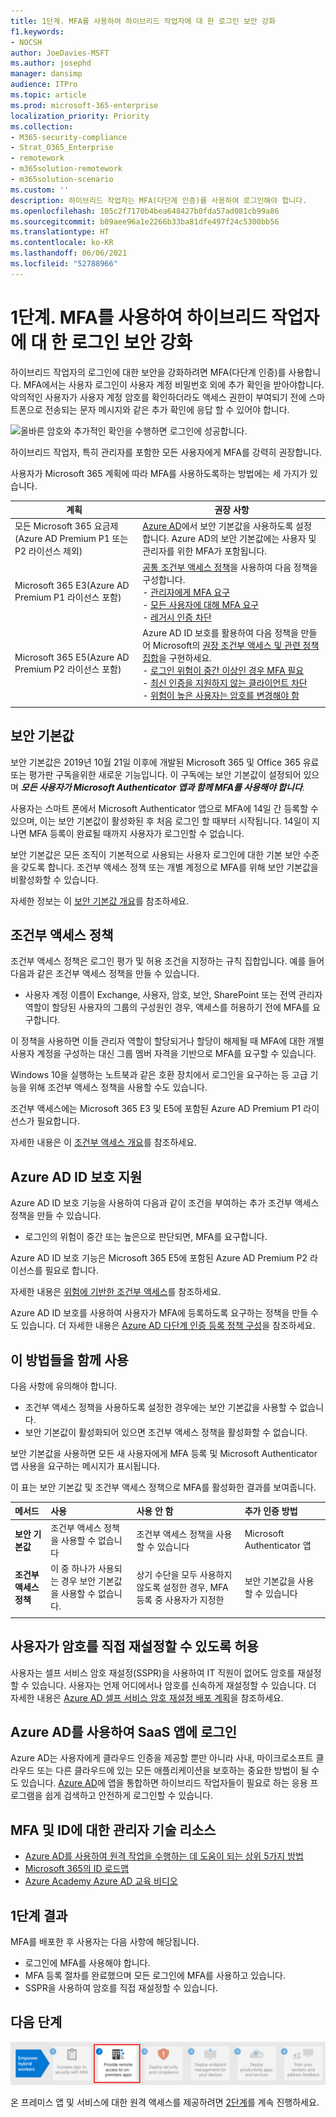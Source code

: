 ```yaml
---
title: 1단계. MFA를 사용하여 하이브리드 작업자에 대 한 로그인 보안 강화
f1.keywords:
- NOCSH
author: JoeDavies-MSFT
ms.author: josephd
manager: dansimp
audience: ITPro
ms.topic: article
ms.prod: microsoft-365-enterprise
localization_priority: Priority
ms.collection:
- M365-security-compliance
- Strat_O365_Enterprise
- remotework
- m365solution-remotework
- m365solution-scenario
ms.custom: ''
description: 하이브리드 작업자는 MFA(다단계 인증)를 사용하여 로그인해야 합니다.
ms.openlocfilehash: 105c2f7170b4bea648427b0fda57ad081cb99a86
ms.sourcegitcommit: b09aee96a1e2266b33ba81dfe497f24c5300bb56
ms.translationtype: HT
ms.contentlocale: ko-KR
ms.lasthandoff: 06/06/2021
ms.locfileid: "52788966"
---
```

# <a name="step-1-increase-sign-in-security-for-hybrid-workers-with-mfa"></a>1단계. MFA를 사용하여 하이브리드 작업자에 대 한 로그인 보안 강화

하이브리드 작업자의 로그인에 대한 보안을 강화하려면 MFA(다단계 인증)를 사용합니다. MFA에서는 사용자 로그인이 사용자 계정 비밀번호 외에 추가 확인을 받아야합니다. 악의적인 사용자가 사용자 계정 암호를 확인하더라도 액세스 권한이 부여되기 전에 스마트폰으로 전송되는 문자 메시지와 같은 추가 확인에 응답 할 수 있어야 합니다.

![올바른 암호와 추가적인 확인을 수행하면 로그인에 성공합니다.](../media/empower-people-to-work-remotely/remote-workers-mfa.png)

하이브리드 작업자, 특히 관리자를 포함한 모든 사용자에게 MFA를 강력히 권장합니다.

사용자가 Microsoft 365 계획에 따라 MFA를 사용하도록하는 방법에는 세 가지가 있습니다.

|계획  |권장 사항  |
|---------|---------|
|모든 Microsoft 365 요금제(Azure AD Premium P1 또는 P2 라이선스 제외)     |[Azure AD](/azure/active-directory/fundamentals/concept-fundamentals-security-defaults)에서 보안 기본값을 사용하도록 설정 합니다. Azure AD의 보안 기본값에는 사용자 및 관리자를 위한 MFA가 포함됩니다.   |
|Microsoft 365 E3(Azure AD Premium P1 라이선스 포함)     | [공통 조건부 액세스 정책](/azure/active-directory/conditional-access/concept-conditional-access-policy-common)을 사용하여 다음 정책을 구성합니다. <br>- [관리자에게 MFA 요구](/azure/active-directory/conditional-access/howto-conditional-access-policy-admin-mfa) <br>- [모든 사용자에 대해 MFA 요구](/azure/active-directory/conditional-access/howto-conditional-access-policy-all-users-mfa) <br> - [레거시 인증 차단](/azure/active-directory/conditional-access/howto-conditional-access-policy-block-legacy)       |
|Microsoft 365 E5(Azure AD Premium P2 라이선스 포함)     | Azure AD ID 보호를 활용하여 다음 정책을 만들어 Microsoft의 [권장 조건부 액세스 및 관련 정책 집합](../security/office-365-security/identity-access-policies.md)을 구현하세요.<br> - [로그인 위험이 중간 이상인 경우 MFA 필요](../security/office-365-security/identity-access-policies.md#require-mfa-based-on-sign-in-risk) <br>- [최신 인증을 지원하지 않는 클라이언트 차단](../security/office-365-security/identity-access-policies.md#block-clients-that-dont-support-multi-factor)<br>- [위험이 높은 사용자는 암호를 변경해야 함](../security/office-365-security/identity-access-policies.md#high-risk-users-must-change-password)       |
| | |

## <a name="security-defaults"></a>보안 기본값

보안 기본값은 2019년 10월 21일 이후에 개발된 Microsoft 365 및 Office 365 유료 또는 평가판 구독을위한 새로운 기능입니다. 이 구독에는 보안 기본값이 설정되어 있으며 ***모든 사용자가 Microsoft Authenticator 앱과 함께 MFA를 사용해야 합니다***.
 
사용자는 스마트 폰에서 Microsoft Authenticator 앱으로 MFA에 14일 간 등록할 수 있으며, 이는 보안 기본값이 활성화된 후 처음 로그인 할 때부터 시작됩니다. 14일이 지나면 MFA 등록이 완료될 때까지 사용자가 로그인할 수 없습니다.

보안 기본값은 모든 조직이 기본적으로 사용되는 사용자 로그인에 대한 기본 보안 수준을 갖도록 합니다. 조건부 액세스 정책 또는 개별 계정으로 MFA를 위해 보안 기본값을 비활성화할 수 있습니다.

자세한 정보는 이 [보안 기본값 개요](/azure/active-directory/fundamentals/concept-fundamentals-security-defaults)를 참조하세요.

## <a name="conditional-access-policies"></a>조건부 액세스 정책

조건부 액세스 정책은 로그인 평가 및 허용 조건을 지정하는 규칙 집합입니다. 예를 들어 다음과 같은 조건부 액세스 정책을 만들 수 있습니다.

- 사용자 계정 이름이 Exchange, 사용자, 암호, 보안, SharePoint 또는 전역 관리자 역할이 할당된 사용자의 그룹의 구성원인 경우, 액세스를 허용하기 전에 MFA를 요구합니다.

이 정책을 사용하면 이들 관리자 역할이 할당되거나 할당이 해제될 때 MFA에 대한 개별 사용자 계정을 구성하는 대신 그룹 멤버 자격을 기반으로 MFA를 요구할 수 있습니다.

Windows 10을 실행하는 노트북과 같은 호환 장치에서 로그인을 요구하는 등 고급 기능을 위해 조건부 액세스 정책을 사용할 수도 있습니다.

조건부 액세스에는 Microsoft 365 E3 및 E5에 포함된 Azure AD Premium P1 라이선스가 필요합니다.

자세한 내용은 이 [조건부 액세스 개요](/azure/active-directory/conditional-access/overview)를 참조하세요.

## <a name="azure-ad-identity-protection-support"></a>Azure AD ID 보호 지원

Azure AD ID 보호 기능을 사용하여 다음과 같이 조건을 부여하는 추가 조건부 액세스 정책을 만들 수 있습니다.

- 로그인의 위험이 중간 또는 높은으로 판단되면, MFA를 요구합니다.

Azure AD ID 보호 기능은 Microsoft 365 E5에 포함된 Azure AD Premium P2 라이선스를 필요로 합니다.

자세한 내용은 [위험에 기반한 조건부 액세스](/azure/active-directory/conditional-access/howto-conditional-access-policy-risk#require-mfa-medium-or-high-sign-in-risk-users)를 참조하세요.

Azure AD ID 보호를 사용하여 사용자가 MFA에 등록하도록 요구하는 정책을 만들 수도 있습니다. 더 자세한 내용은 [Azure AD 다단계 인증 등록 정책 구성](/azure/active-directory/identity-protection/howto-identity-protection-configure-mfa-policy)을 참조하세요.


## <a name="using-these-methods-together"></a>이 방법들을 함께 사용

다음 사항에 유의해야 합니다.

- 조건부 액세스 정책을 사용하도록 설정한 경우에는 보안 기본값을 사용할 수 없습니다.
- 보안 기본값이 활성화되어 있으면 조건부 액세스 정책을 활성화할 수 없습니다.

보안 기본값을 사용하면 모든 새 사용자에게 MFA 등록 및 Microsoft Authenticator 앱 사용을 요구하는 메시지가 표시됩니다. 

이 표는 보안 기본값 및 조건부 액세스 정책으로 MFA를 활성화한 결과를 보여줍니다.

| 메서드 | 사용 | 사용 안 함 | 추가 인증 방법 |
|:-------|:-----|:-------|:-------|
| **보안 기본값**  | 조건부 액세스 정책을 사용할 수 없습니다 | 조건부 액세스 정책을 사용할 수 있습니다 | Microsoft Authenticator 앱 |
| **조건부 액세스 정책** | 이 중 하나가 사용되는 경우 보안 기본값을 사용할 수 없습니다. | 상기 수단을 모두 사용하지 않도록 설정한 경우, MFA 등록 중 사용자가 지정한   | 보안 기본값을 사용할 수 있습니다  |
||||

## <a name="let-your-users-reset-their-own-passwords"></a>사용자가 암호를 직접 재설정할 수 있도록 허용

사용자는 셀프 서비스 암호 재설정(SSPR)을 사용하여 IT 직원이 없어도 암호를 재설정할 수 있습니다. 사용자는 언제 어디에서나 암호를 신속하게 재설정할 수 있습니다. 더 자세한 내용은 [Azure AD 셀프 서비스 암호 재설정 배포 계획](/azure/active-directory/authentication/howto-sspr-deployment)을 참조하세요.

## <a name="sign-in-to-saas-apps-with-azure-ad"></a>Azure AD를 사용하여 SaaS 앱에 로그인

Azure AD는 사용자에게 클라우드 인증을 제공할 뿐만 아니라 사내, 마이크로소프트 클라우드 또는 다른 클라우드에 있는 모든 애플리케이션을 보호하는 중요한 방법이 될 수도 있습니다. [Azure AD](/azure/active-directory/manage-apps/plan-an-application-integration)에 앱을 통합하면 하이브리드 작업자들이 필요로 하는 응용 프로그램을 쉽게 검색하고 안전하게 로그인할 수 있습니다.

## <a name="admin-technical-resources-for-mfa-and-identity"></a>MFA 및 ID에 대한 관리자 기술 리소스

- [Azure AD를 사용하여 원격 작업을 수행하는 데 도움이 되는 상위 5가지 방법](https://techcommunity.microsoft.com/t5/azure-active-directory-identity/top-5-ways-your-azure-ad-can-help-you-enable-remote-work/ba-p/1144691)
- [Microsoft 365의 ID 로드맵](../enterprise/identity-roadmap-microsoft-365.md)
- [Azure Academy Azure AD 교육 비디오](https://www.youtube.com/watch?v=pN8o0owHfI0&list=PL-V4YVm6AmwUFpC3rXr2i2piRQ708q_ia)

## <a name="results-of-step-1"></a>1단계 결과

MFA를 배포한 후 사용자는 다음 사항에 해당됩니다.

- 로그인에 MFA를 사용해야 합니다.
- MFA 등록 절차를 완료했으며 모든 로그인에 MFA를 사용하고 있습니다.
- SSPR을 사용하여 암호를 직접 재설정할 수 있습니다.

## <a name="next-step"></a>다음 단계

[![2단계: 온-프레미스 앱 및 서비스로의 원격 액세스 제공](../media/empower-people-to-work-remotely/remote-workers-step-grid-2.png)](empower-people-to-work-remotely-remote-access.md)

온 프레미스 앱 및 서비스에 대한 원격 액세스를 제공하려면 [2단계](empower-people-to-work-remotely-remote-access.md)를 계속 진행하세요.